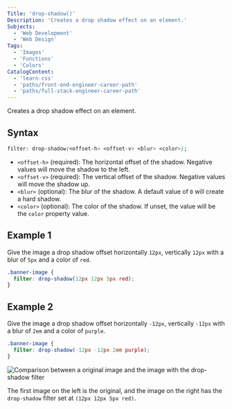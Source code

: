 ```yaml
---
Title: 'drop-shadow()'
Description: 'Creates a drop shadow effect on an element.'
Subjects:
  - 'Web Development'
  - 'Web Design'
Tags:
  - 'Images'
  - 'Functions'
  - 'Colors'
CatalogContent:
  - 'learn-css'
  - 'paths/front-end-engineer-career-path'
  - 'paths/full-stack-engineer-career-path'
---
```


Creates a drop shadow effect on an element.

## Syntax

```css
filter: drop-shadow(<offset-h> <offset-v> <blur> <color>);
```

- `<offset-h>` (required): The horizontal offset of the shadow. Negative values will move the shadow to the left.
- `<offset-v>` (required): The vertical offset of the shadow. Negative values will move the shadow up.
- `<blur>` (optional): The blur of the shadow. A default value of `0` will create a hard shadow.
- `<color>` (optional): The color of the shadow. If unset, the value will be the `color` property value.

## Example 1

Give the image a drop shadow offset horizontally `12px`, vertically `12px` with a blur of `5px` and a color of `red`.

```css
.banner-image {
  filter: drop-shadow(12px 12px 5px red);
}
```

## Example 2

Give the image a drop shadow offset horizontally `-12px`, vertically `-12px` with a blur of `2em` and a color of `purple`.

```css
.banner-image {
  filter: drop-shadow(-12px -12px 2em purple);
}
```

![Comparison between a original image and the image with the drop-shadow filter](https://raw.githubusercontent.com/Codecademy/docs/main/media/css-filterfunction-drop-shadow.png)

The first image on the left is the original, and the image on the right has the `drop-shadow` filter set at `(12px 12px 5px red)`.
